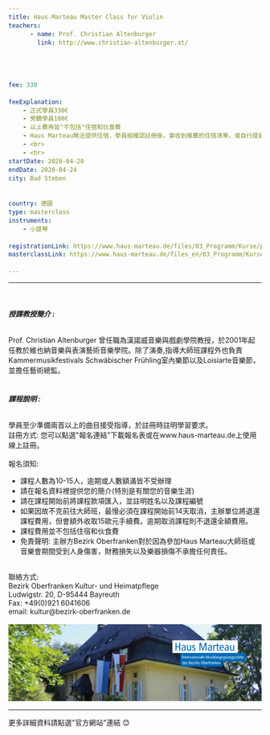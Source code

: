 ```yaml
---
title: Haus-Marteau Master Class for Violin
teachers:
      - name: Prof. Christian Altenburger
        link: http://www.christian-altenburger.at/




fee: 330

feeExplanation: 
    - 正式學員330€
    - 旁聽學員100€
    - 以上費用皆"不包括"住宿和伙食費
    - Haus Marteau無法提供住宿，學員經確認註冊後，會收到推薦的住宿清單，或自行提前上網訂房。   
    - <br>
    - <hr>
startDate: 2020-04-20
endDate: 2020-04-24
city: Bad Steben
      

country: 德國
type: masterclass
instruments:
    - 小提琴
    
registrationLink: https://www.haus-marteau.de/files/03_Programm/Kurse/pdf/14-HM-Kurs-Download-A4-16-20.pdf
masterclassLink: https://www.haus-marteau.de/files_en/03_Programm/Kurse/singleview_kurse.php?id=888&nav=9&subnav=58
    
---
```

<hr>
<br>

###### __授課教授簡介 :__<br> 
Prof. Christian Altenburger 曾任職為漢諾威音樂與戲劇學院教授，於2001年起任教於維也納音樂與表演藝術音樂學院。除了演奏,指導大師班課程外也負責
Kammermusikfestivals Schwäbischer Frühling室內樂節以及Loisiarte音樂節，並擔任藝術總監。
<br>
<br>


###### __課程說明 :__<br> 
學員至少準備兩首以上的曲目接受指導，於註冊時註明學習要求。<br> 
註冊方式: 您可以點選"報名連結"下載報名表或在www.haus-marteau.de上使用線上註冊。<br>
<br>
報名須知:
- 課程人數為10-15人，逾期或人數額滿皆不受辦理
- 請在報名資料裡提供您的簡介(特別是有關您的音樂生涯)<br>
- 請在課程開始前將課程款項匯入，並註明姓名以及課程編號<br>
- 如果因故不克前往大師班，最慢必須在課程開始前14天取消，主辦單位將退還課程費用，但會額外收取15歐元手續費。逾期取消課程則不退還全額費用。<br>
- 課程費用並不包括住宿和伙食費<br>
- 免責聲明: 主辦方Bezirk Oberfranken對於因為參加Haus Marteau大師班或音樂會期間受到人身傷害，財務損失以及樂器損傷不承擔任何責任。

<br>
聯絡方式: <br>
Bezirk Oberfranken Kultur- und Heimatpflege <br>
Ludwigstr. 20, D-95444 Bayreuth<br>
Fax: +49(0)921 6041606<br>
email: kultur@bezirk-oberfranken.de
<br>
<br>
<img src="/assets/img/Haus-Marteau.png" class="img-fluid" alt="...">

<br>
<hr>
更多詳細資料請點選"官方網站"連結 😊
